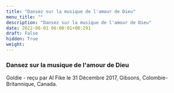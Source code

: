 ```yaml
---
title: "Dansez sur la musique de l'amour de Dieu"
menu_title: ""
description: "Dansez sur la musique de l'amour de Dieu"
date: 2022-06-01 06:00:01+00:291
draft: False
hidden: True
weight:
---
```

### Dansez sur la musique de l'amour de Dieu

Goldie - reçu par Al Fike le 31 Décembre 2017, Gibsons, Colombie-Britannique, Canada.



